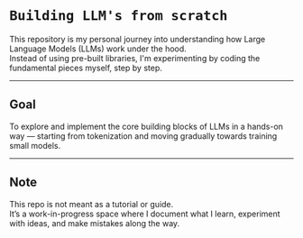 # `Building LLM's from scratch`
This repository is my personal journey into understanding how Large Language Models (LLMs) work under the hood.  
Instead of using pre-built libraries, I'm experimenting by coding the fundamental pieces myself, step by step.

---

## Goal
To explore and implement the core building blocks of LLMs in a hands-on way — starting from tokenization and moving gradually towards training small models.

--- 

## Note
This repo is not meant as a tutorial or guide.  
It’s a work-in-progress space where I document what I learn, experiment with ideas, and make mistakes along the way.
